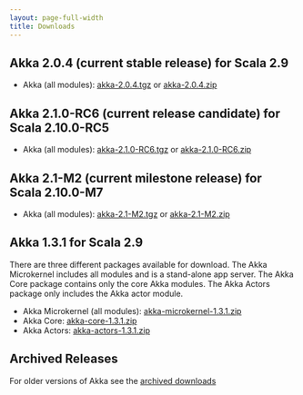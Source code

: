 ```yaml
---
layout: page-full-width
title: Downloads
---
```


## Akka 2.0.4 (current stable release) for Scala 2.9

* Akka (all modules): [akka-2.0.4.tgz](http://download.akka.io/downloads/akka-2.0.4.tgz) or [akka-2.0.4.zip](http://download.akka.io/downloads/akka-2.0.4.zip)


## Akka 2.1.0-RC6 (current release candidate) for Scala 2.10.0-RC5

* Akka (all modules): [akka-2.1.0-RC6.tgz](http://download.akka.io/downloads/akka-2.1.0-RC6.tgz) or [akka-2.1.0-RC6.zip](http://download.akka.io/downloads/akka-2.1.0-RC6.zip)


## Akka 2.1-M2 (current milestone release) for Scala 2.10.0-M7

* Akka (all modules): [akka-2.1-M2.tgz](http://download.akka.io/downloads/akka-2.1-M2.tgz) or [akka-2.1-M2.zip](http://download.akka.io/downloads/akka-2.1-M2.zip)


## Akka 1.3.1 for Scala 2.9

There are three different packages available for download. The Akka Microkernel includes all modules and is a stand-alone app server. The Akka Core package contains only the core Akka modules. The Akka Actors package only includes the Akka actor module.

* Akka Microkernel (all modules): [akka-microkernel-1.3.1.zip](http://download.akka.io/downloads/akka-microkernel-1.3.1.zip)
* Akka Core: [akka-core-1.3.1.zip](http://download.akka.io/downloads/akka-core-1.3.1.zip)
* Akka Actors: [akka-actors-1.3.1.zip](http://download.akka.io/downloads/akka-actors-1.3.1.zip)


## Archived Releases

For older versions of Akka see the [archived downloads](http://download.akka.io/downloads/archive)

